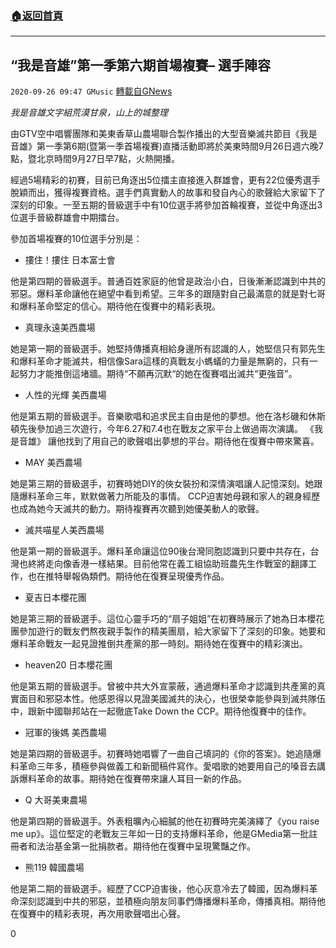 ###  [:house:返回首頁](https://github.com/ourhimalayas/txt)
---

## “我是音雄”第一季第六期首場複賽– 選手陣容
`2020-09-26 09:47 GMusic` [轉載自GNews](https://gnews.org/zh-hant/384185/)

*我是音雄文字組荒漠甘泉，山上的城整理*

由GTV空中唱響團隊和美東香草山農場聯合製作播出的大型音樂滅共節目《我是音雄》第一季第6期(暨第一季首場複賽)直播活動即將於美東時間9月26日週六晚7點，暨北京時間9月27日早7點，火熱開播。

經過5場精彩的初賽，目前已角逐出5位擂主直接進入群雄會，更有22位優秀選手脫穎而出，獲得複賽資格。選手們真實動人的故事和發自內心的歌聲給大家留下了深刻的印象。一至五期的晉級選手中有10位選手將參加首輪複賽，並從中角逐出3位選手晉級群雄會中期擂台。

參加首場複賽的10位選手分別是：

- 摟住！摟住 日本富士會


他是第四期的晉級選手。普通百姓家庭的他曾是政治小白，日後漸漸認識到中共的邪惡。爆料革命讓他在絕望中看到希望。三年多的跟隨對自己最滿意的就是對七哥和爆料革命堅定的信心。期待他在復賽中的精彩表現。

- 真理永遠美西農場


她是第一期的晉級選手。她堅持傳播真相給身邊所有認識的人，她堅信只有郭先生和爆料革命才能滅共，相信像Sara這樣的真戰友小螞蟻的力量是無窮的，只有一起努力才能推倒這堵牆。期待“不願再沉默“的她在復賽唱出滅共“更強音”。

- 人性的光輝 美西農場


他是第五期的晉級選手。音樂歌唱和追求民主自由是他的夢想。他在洛杉磯和休斯頓先後參加過三次遊行，今年6.27和7.4也在戰友之家平台上做過兩次演講。 《我是音雄》 讓他找到了用自己的歌聲唱出夢想的平台。期待他在復賽中帶來驚喜。

- MAY 美西農場


她是第三期的晉級選手，初賽時她DIY的俠女裝扮和深情演唱讓人記憶深刻。她跟隨爆料革命三年，默默做著力所能及的事情。 CCP迫害她母親和家人的親身經歷也成為她今天滅共的動力。期待複賽再次聽到她優美動人的歌聲。

- 滅共喵星人美西農場


他是第一期的晉級選手。爆料革命讓這位90後台灣同胞認識到只要中共存在，台灣也終將走向像香港一樣結果。目前他常在義工組協助班農先生作戰室的翻譯工作，也在推特舉報偽類們。期待他在復賽呈現優秀作品。

- 夏吉日本櫻花團


她是第三期的晉級選手。這位心靈手巧的“扇子姐姐”在初賽時展示了她為日本櫻花團參加遊行的戰友們熬夜親手製作的精美團扇，給大家留下了深刻的印象。她要和爆料革命戰友一起見證推倒共產黨的那一時刻。期待她在復賽中的精彩演出。

- heaven20 日本櫻花團


他是第五期的晉級選手。曾被中共大外宣蒙蔽，通過爆料革命才認識到共產黨的真實面目和邪惡本性。他感恩得以見證美國滅共的決心，也很榮幸能參與到滅共隊伍中，跟新中國聯邦站在一起徹底Take Down the CCP。期待他復賽中的佳作。

- 冠軍的後媽 美西農場


她是第四期的晉級選手。初賽時她唱響了一曲自己填詞的《你的答案》。她追隨爆料革命三年多，積極參與做義工和新聞稿件寫作。愛唱歌的她要用自己的嗓音去講訴爆料革命的故事。期待她在復賽帶來讓人耳目一新的作品。

- Q 大哥美東農場


他是第四期的晉級選手。外表粗曠內心細膩的他在初賽時完美演繹了《you raise me up》。這位堅定的老戰友三年如一日的支持爆料革命，他是GMedia第一批註冊者和法治基金第一批捐款者。期待他在復賽中呈現驚豔之作。

- 熊119 韓國農場


他是第二期的晉級選手。經歷了CCP迫害後，他心灰意冷去了韓國，因為爆料革命深刻認識到中共的邪惡，並積極向朋友同事們傳播爆料革命，傳播真相。期待他在復賽中的精彩表現，再次用歌聲唱出心聲。

0
